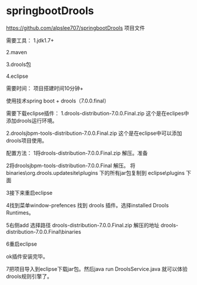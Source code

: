 # springbootDrools
https://github.com/alpslee707/springbootDrools 项目文件

需要工具：
1.jdk1.7+

2.maven

3.drools包

4.eclipse

需要时间：
项目搭建时间10分钟+

使用技术spring boot + drools（7.0.0.final）

需要下载eclipse插件：
1.drools-distribution-7.0.0.Final.zip 
这个是在eclipes中添加drools运行环境。

2.droolsjbpm-tools-distribution-7.0.0.Final.zip
这个是在eclipse中可以添加drools项目使用。

配置方法：
1将drools-distribution-7.0.0.Final.zip  解压。准备


2将droolsjbpm-tools-distribution-7.0.0.Final 解压。
将binaries\org.drools.updatesite\plugins 下的所有jar包复制到
eclipse\plugins 下面

3接下来重启eclipse

4找到菜单window-prefences 找到 drools 插件。选择installed Drools Runtimes。

5右侧add 选择路径 drools-distribution-7.0.0.Final.zip 解压的地址 drools-distribution-7.0.0.Final\binaries

6重启eclipse

ok插件安装完毕。

7把项目导入到eclipse下载jar包。然后java run  DroolsService.java 就可以体验 drools规则引擎了。





